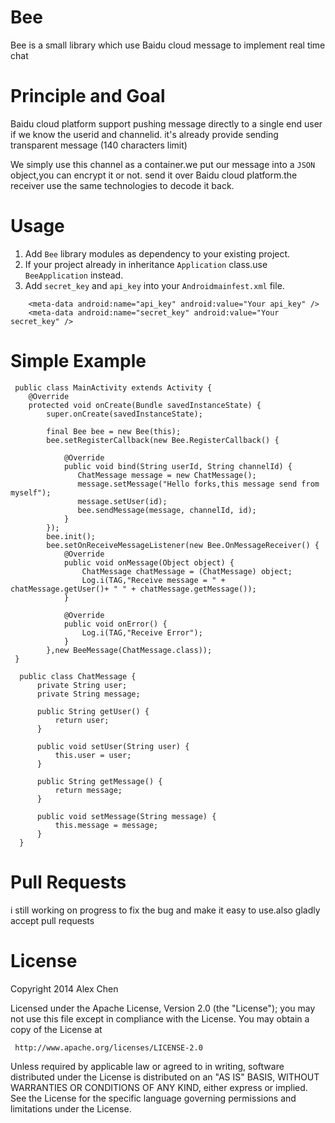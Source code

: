 Bee
===

Bee is a small library which use Baidu cloud message to implement real time chat

Principle and Goal
===
Baidu cloud platform support pushing message directly to a single end user if we know the userid and channelid.
it's already provide sending transparent message (140 characters limit)
  
We simply use this channel as a container.we put our message into a `JSON` object,you can encrypt it or
not. send it over Baidu cloud platform.the receiver use the same technologies to decode it back.

Usage
===
1. Add `Bee` library modules as dependency to your existing project.
2. If your project already in inheritance `Application` class.use `BeeApplication` instead.
3. Add `secret_key` and `api_key` into your `Androidmainfest.xml` file.
```
    <meta-data android:name="api_key" android:value="Your api_key" />
    <meta-data android:name="secret_key" android:value="Your secret_key" />
```

Simple Example
==
```
 public class MainActivity extends Activity {
    @Override
    protected void onCreate(Bundle savedInstanceState) {
        super.onCreate(savedInstanceState);

        final Bee bee = new Bee(this);
        bee.setRegisterCallback(new Bee.RegisterCallback() {

            @Override
            public void bind(String userId, String channelId) {
               ChatMessage message = new ChatMessage();
               message.setMessage("Hello forks,this message send from myself");
               message.setUser(id);
               bee.sendMessage(message, channelId, id);
            }
        });
        bee.init();
        bee.setOnReceiveMessageListener(new Bee.OnMessageReceiver() {
            @Override
            public void onMessage(Object object) {
                ChatMessage chatMessage = (ChatMessage) object;
                Log.i(TAG,"Receive message = " + chatMessage.getUser()+ " " + chatMessage.getMessage());
            }

            @Override
            public void onError() {
                Log.i(TAG,"Receive Error");
            }
        },new BeeMessage(ChatMessage.class));
 }
```
```
  public class ChatMessage {
      private String user;
      private String message;
  
      public String getUser() {
          return user;
      }
  
      public void setUser(String user) {
          this.user = user;
      }
  
      public String getMessage() {
          return message;
      }
  
      public void setMessage(String message) {
          this.message = message;
      }
  }
```

Pull Requests
===
  i still working on progress to fix the bug and make it easy to use.also gladly accept pull requests

License
===

   Copyright 2014 Alex Chen

   Licensed under the Apache License, Version 2.0 (the "License");
   you may not use this file except in compliance with the License.
   You may obtain a copy of the License at

     http://www.apache.org/licenses/LICENSE-2.0

   Unless required by applicable law or agreed to in writing, software
   distributed under the License is distributed on an "AS IS" BASIS,
   WITHOUT WARRANTIES OR CONDITIONS OF ANY KIND, either express or implied.
   See the License for the specific language governing permissions and
   limitations under the License.
